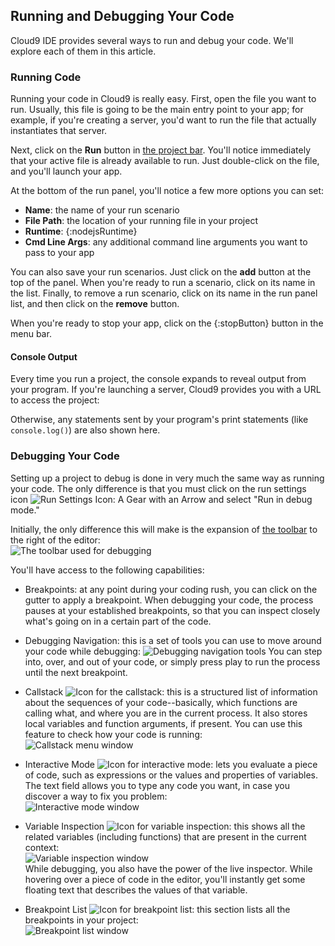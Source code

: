## Running and Debugging Your Code

Cloud9 IDE provides several ways to run and debug your code. We'll explore each of them in this article.

### Running Code

Running your code in Cloud9 is really easy. First, open the file you want to run. Usually, this file is going to be the main entry point to your app; for example, if you're creating a server, you'd want to run the file that actually instantiates that server.

Next, click on the **Run** button in [the project bar](./project_bar.html). You'll notice immediately that your active file is already available to run. Just double-click on the file, and you'll launch your app.

At the bottom of the run panel, you'll notice a few more options you can set:

* **Name**: the name of your run scenario
* **File Path**: the location of your running file in your project
* **Runtime**: {:nodejsRuntime}
* **Cmd Line Args**: any additional command line arguments you want to pass to your app

You can also save your run scenarios. Just click on the **add** button at the top of the panel. When you're ready to run a scenario, click on its name in the list. Finally, to remove a run scenario, click on its name in the run panel list, and then click on the **remove** button. 

When you're ready to stop your app, click on the {:stopButton} button in the menu bar.

#### Console Output

Every time you run a project, the console expands to reveal output from your program. If you're launching a server, Cloud9 provides you with a URL to access the project:

Otherwise, any statements sent by your program's print statements (like `console.log()`) are also shown here.

### Debugging Your Code

Setting up a project to debug is done in very much the same way as running your code. The only difference is that you must click on the run settings icon ![Run Settings Icon: A Gear with an Arrow](./icons/runSettingsIcon.png) and select "Run in debug mode."

Initially, the only difference this will make is the expansion of [the toolbar](./toolbar.html) to the right of the editor:  
![The toolbar used for debugging](./images/tool_bar.png)

You'll have access to the following capabilities:

* Breakpoints: at any point during your coding rush, you can click on the gutter to apply a breakpoint. When debugging your code, the process pauses at your established breakpoints, so that you can inspect closely what's going on in a certain part of the code.

* Debugging Navigation: this is a set of tools you can use to move around your code while debugging: ![Debugging navigation tools](./icons/debug_navigation.png) You can step into, over, and out of your code, or simply press play to run the process until the next breakpoint.

* Callstack ![Icon for the callstack](./icons/callStackIcon.png): this is a structured list of information about the sequences of your code--basically, which functions are calling what, and where you are in the current process. It also stores local variables and function arguments, if present. You can use this feature to check how your code is running:  
![Callstack menu window](./images/callStack.png)

* Interactive Mode ![Icon for interactive mode](./icons/interactiveIcon.png): lets you evaluate a piece of code, such as expressions or the values and properties of variables. The text field allows you to type any code you want, in case you discover a way to fix you problem:  
![Interactive mode window](./images/interactiveMenu.png)

* Variable Inspection ![Icon for variable inspection](./icons/variablesIcon.png): this shows all the related variables (including functions) that are present in the current context:  
![Variable inspection window](./images/variablesMenu.png)  
While debugging, you also have the power of the live inspector. While hovering over a piece of code in the editor, you'll instantly get some floating text that describes the values of that variable.

* Breakpoint List ![Icon for breakpoint list](./icons/breakpointsIcon.png): this section lists all the breakpoints in your project:  
![Breakpoint list window](./images/breakpointsMenu.png)

